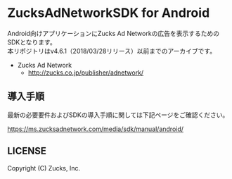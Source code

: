 ZucksAdNetworkSDK for Android
=====================

Android向けアプリケーションにZucks Ad Networkの広告を表示するためのSDKとなります。  
本リポジトリはv4.6.1（2018/03/28リリース）以前までのアーカイブです。

* Zucks Ad Network
  * http://zucks.co.jp/publisher/adnetwork/

## 導入手順

最新の必要要件およびSDKの導入手順に関しては下記ページをご確認ください。

https://ms.zucksadnetwork.com/media/sdk/manual/android/

## LICENSE

Copyright (C) Zucks, Inc.
